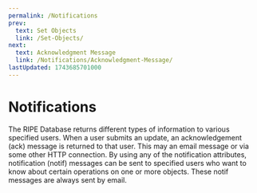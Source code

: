 ```yaml
---
permalink: /Notifications
prev:
  text: Set Objects
  link: /Set-Objects/
next:
  text: Acknowledgment Message
  link: /Notifications/Acknowledgment-Message/
lastUpdated: 1743685701000
---
```


# Notifications

The RIPE Database returns different types of information to various specified users. When a user submits an update, an acknowledgement (ack) message is returned to that user. This may an email message or via some other HTTP connection. By using any of the notification attributes, notification (notif) messages can be sent to specified users who want to know about certain operations on one or more objects. These notif messages are always sent by email.
